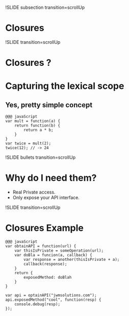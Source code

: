 !SLIDE subsection transition=scrollUp

# Closures #

!SLIDE transition=scrollUp

# Closures ? #

# Capturing the lexical scope #
## Yes, pretty simple concept ##

    @@@ javaScript
    var mult = function(a) {
        return function(b) {
            return a * b;
        }
    }
    var twice = mult(2);
    twice(12); // -> 24

!SLIDE bullets transition=scrollUp

# Why do I need them? #

* Real Private access.
* Only expose your API interface.

!SLIDE transition=scrollUp

# Closures Example  #

    @@@ javaScript
    var obtainAPI = function(url) {
        var thisIsPrivate = someOperation(url);
        var doBla = funcion(a, callback) {
            var response = another(thisIsPrivate + a);
            callback(response);
        }
        return {
            exposedMethod: doBlah
        }
    }

    var api = optainAPI("jwmsolutions.com");
    api.exposedMethod("cool", function(resp) {
        console.debug(resp);
    });

